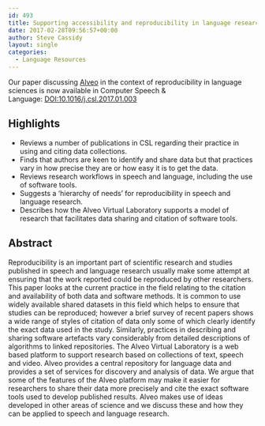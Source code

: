 ```yaml
---
id: 493
title: Supporting accessibility and reproducibility in language research in the Alveo virtual laboratory
date: 2017-02-28T09:56:57+00:00
author: Steve Cassidy
layout: single
categories:
  - Language Resources
---
```


  Our paper discussing <a href="https://alveo.edu.au/">Alveo</a> in the context of reproducibility in language sciences is now available in Computer Speech & Language: <a href="http://dx.doi.org/10.1016/j.csl.2017.01.003">DOI:10.1016/j.csl.2017.01.003</a>


## Highlights

  * Reviews a number of publications in CSL regarding their practice in using and citing data collections.
  * Finds that authors are keen to identify and share data but that practices vary in how precise they are or how easy it is to get the data.
  * Reviews research workflows in speech and language, including the use of software tools.
  * Suggests a ‘hierarchy of needs’ for reproducibility in speech and language research.
  * Describes how the Alveo Virtual Laboratory supports a model of research that facilitates data sharing and citation of software tools.

## Abstract


  Reproducibility is an important part of scientific research and studies published in speech and language research usually make some attempt at ensuring that the work reported could be reproduced by other researchers. This paper looks at the current practice in the field relating to the citation and availability of both data and software methods. It is common to use widely available shared datasets in this field which helps to ensure that studies can be reproduced; however a brief survey of recent papers shows a wide range of styles of citation of data only some of which clearly identify the exact data used in the study. Similarly, practices in describing and sharing software artefacts vary considerably from detailed descriptions of algorithms to linked repositories. The Alveo Virtual Laboratory is a web based platform to support research based on collections of text, speech and video. Alveo provides a central repository for language data and provides a set of services for discovery and analysis of data. We argue that some of the features of the Alveo platform may make it easier for researchers to share their data more precisely and cite the exact software tools used to develop published results. Alveo makes use of ideas developed in other areas of science and we discuss these and how they can be applied to speech and language research.


&nbsp;
